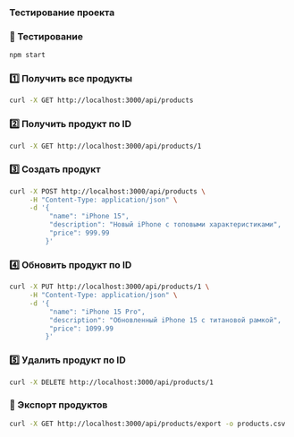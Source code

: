 ### Тестирование проекта

### 🔄 Тестирование
```sh
npm start
```

### 1️⃣ Получить все продукты
```sh
curl -X GET http://localhost:3000/api/products
```

### 2️⃣ Получить продукт по ID
```sh
curl -X GET http://localhost:3000/api/products/1
```

### 3️⃣ Создать продукт
```sh
curl -X POST http://localhost:3000/api/products \
     -H "Content-Type: application/json" \
     -d '{
          "name": "iPhone 15",
          "description": "Новый iPhone с топовыми характеристиками",
          "price": 999.99
         }'
```

### 4️⃣ Обновить продукт по ID
```sh
curl -X PUT http://localhost:3000/api/products/1 \
     -H "Content-Type: application/json" \
     -d '{
          "name": "iPhone 15 Pro",
          "description": "Обновленный iPhone 15 с титановой рамкой",
          "price": 1099.99
         }'
```

### 5️⃣ Удалить продукт по ID
```sh
curl -X DELETE http://localhost:3000/api/products/1
```

### 🔄 Экспорт продуктов
```sh
curl -X GET http://localhost:3000/api/products/export -o products.csv
```
